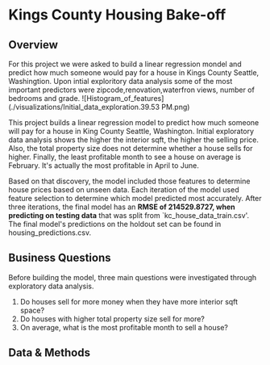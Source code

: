 # Kings County Housing Bake-off

## Overview

For this project we were asked to build a linear regression mondel and predict how much someone would pay for a house in Kings County Seattle, Washingtion. Upon intial exploritory data analysis some of the most important predictors were zipcode,renovation,waterfron views, number of bedrooms and grade. 
![Histogram_of_features](./visualizations/Initial_data_exploration.39.53 PM.png)

This project builds a linear regression model to predict how much someone will pay for a house in King County Seattle, Washington. Initial exploratory data analysis shows the higher the interior sqft, the higher the selling price. Also, the total property size does not determine whether a house sells for higher. Finally, the least profitable month to see a house on average is February. It's actually the most profitable in April to June. 

Based on that discovery, the model included those features to determine house prices based on unseen data. Each iteration of the model used feature selection to determine which model predicted most accurately. After three iterations, the final model has an **RMSE of 214529.8727, when predicting on testing data** that was split from `kc_house_data_train.csv'. The final model's predictions on the holdout set can be found in housing_predictions.csv.

## Business Questions
Before building the model, three main questions were investigated through exploratory data analysis.
1. Do houses sell for more money when they have more interior sqft space?
2. Do houses with higher total property size sell for more?
3. On average, what is the most profitable month to sell a house?

## Data & Methods
